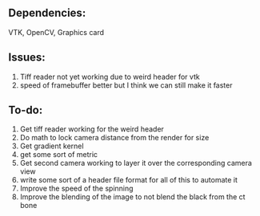 ## Dependencies: 
VTK, OpenCV, Graphics card

## Issues: 
1. Tiff reader not yet working due to weird header for vtk
2. speed of framebuffer better but I think we can still make it faster

## To-do: 
1. Get tiff reader working for the weird header
2. Do math to lock camera distance from the render for size
3. Get gradient kernel
4. get some sort of metric
5. Get second camera working to layer it over the corresponding camera view
6. write some sort of a header file format for all of this to automate it
7. Improve the speed of the spinning
8. Improve the blending of the image to not blend the black from the ct bone
